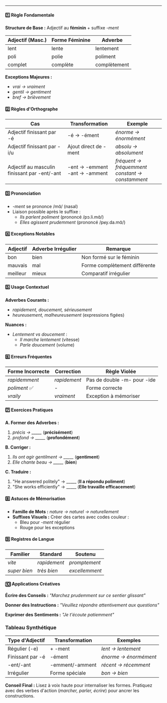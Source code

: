 
---
#### **1️⃣ Règle Fondamentale**

**Structure de Base :**
Adjectif au **féminin** + suffixe *-ment*

| Adjectif (Masc.) | Forme Féminine | Adverbe |
|------------------|----------------|---------|
| lent             | lente          | lentement |
| poli             | polie          | poliment |
| complet          | complète       | complètement |

**Exceptions Majeures :**
- *vrai → vraiment*
- *gentil → gentiment*
- *bref → brièvement*

#### **2️⃣ Règles d'Orthographe**

| Cas | Transformation | Exemple |
|-----|---------------|---------|
| Adjectif finissant par -é | -é → -ément | *énorme → énormément* |
| Adjectif finissant par -i/u | Ajout direct de -ment | *absolu → absolument* |
| Adjectif au masculin finissant par -ent/-ant | -ent → -emment<br>-ant → -amment | *fréquent → fréquemment<br>constant → constamment* |

#### **3️⃣ Prononciation**

- *-ment* se prononce /mɑ̃/ (nasal)
- Liaison possible après le suffixe :
  - *Ils parlent poliment* (prononcé /pɔ.li.mɑ̃/)
  - *Elles agissent prudemment* (prononcé /pʁy.da.mɑ̃/)

#### **4️⃣ Exceptions Notables**

| Adjectif | Adverbe Irrégulier | Remarque |
|----------|--------------------|----------|
| bon      | bien               | Non formé sur le féminin |
| mauvais  | mal                | Forme complètement différente |
| meilleur | mieux              | Comparatif irrégulier |

#### **5️⃣ Usage Contextuel**

**Adverbes Courants :**
- *rapidement, doucement, sérieusement*
- *heureusement, malheureusement* (expressions figées)

**Nuances :**
- *Lentement vs doucement* :
  - *Il marche lentement* (vitesse)
  - *Parle doucement* (volume)

#### **6️⃣ Erreurs Fréquentes**

| Forme Incorrecte | Correction | Règle Violée |
|------------------|------------|--------------|
| *rapidemment*    | *rapidement* | Pas de double -m- pour -ide |
| *poliment* ✅     | -          | Forme correcte |
| *vraily*         | *vraiment* | Exception à mémoriser |

#### **7️⃣ Exercices Pratiques**

**A. Former des Adverbes :**
1. *précis → _____* (**précisément**)
2. *profond → _____* (**profondément**)

**B. Corriger :**
1. *Ils ont agir gentilment → _____* (**gentiment**)
2. *Elle chante beau → _____* (**bien**)

**C. Traduire :**
1. "He answered politely" → _____ (**Il a répondu poliment**)
2. "She works efficiently" → _____ (**Elle travaille efficacement**)

#### **8️⃣ Astuces de Mémorisation**

- **Famille de Mots :** 
  *nature → naturel → naturellement*
- **Suffixes Visuels :**
  Créer des cartes avec codes couleur :
  - Bleu pour *-ment* régulier
  - Rouge pour les exceptions

#### **9️⃣ Registres de Langue**

| Familier | Standard | Soutenu |
|----------|----------|---------|
| *vite*   | *rapidement* | *promptement* |
| *super bien* | *très bien* | *excellemment* |

#### **🔟 Applications Créatives**

**Écrire des Conseils :**
*"Marchez prudemment sur ce sentier glissant"*

**Donner des Instructions :**
*"Veuillez répondre attentivement aux questions"*

**Exprimer des Sentiments :**
*"Je t'écoute patiemment"*

### **Tableau Synthétique**

| Type d'Adjectif | Transformation | Exemples |
|-----------------|----------------|----------|
| Régulier (-e) | + -ment | *lent → lentement* |
| Finissant par -é | -ément | *énorme → énormément* |
| -ent/-ant | -emment/-amment | *récent → récemment* |
| Irrégulier | Forme spéciale | *bon → bien* |

**Conseil Final :** Lisez à voix haute pour internaliser les formes. Pratiquez avec des verbes d'action (*marcher, parler, écrire*) pour ancrer les constructions.
